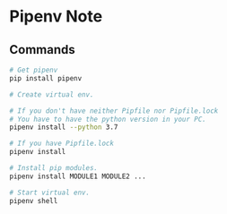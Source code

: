 Pipenv Note 
===

## Commands

```bash
# Get pipenv
pip install pipenv
```

```bash
# Create virtual env.

# If you don't have neither Pipfile nor Pipfile.lock
# You have to have the python version in your PC.
pipenv install --python 3.7

# If you have Pipfile.lock
pipenv install
```

```bash
# Install pip modules.
pipenv install MODULE1 MODULE2 ...
```

```bash
# Start virtual env.
pipenv shell
```
